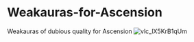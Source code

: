 # Weakauras-for-Ascension
Weakauras of dubious quality for Ascension
![vlc_lX5KrB1qUm](https://user-images.githubusercontent.com/107480863/174154166-973ec687-3256-4eb6-a575-d17c9f75bf7d.png)
